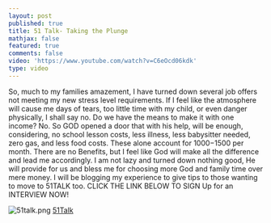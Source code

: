 ```yaml
---
layout: post
published: true
title: 51 Talk- Taking the Plunge
mathjax: false
featured: true
comments: false
video: 'https://www.youtube.com/watch?v=C6eOcd06kdk'
type: video
---
```


So, much to my families amazement, I have turned down several job offers not meeting my new stress level requirements.  If I feel like the atmosphere will cause me days of tears, too little time with my child, or even danger physically, I shall say no. 
Do we have the means to make it with one income? No.  So GOD opened a door that with his help, will be enough, considering, no school lesson costs, less illness,  less babysitter needed, zero gas, and less food costs.  These alone account for $1000-$1500 per month.
There are no Benefits, but I feel like God will make all the difference and lead me accordingly.
I am not lazy and turned down nothing good, He will provide for us and bless me for choosing more God and family time over mere money.  I will be blogging my experience to give tips to those wanting to move to 51TALK too.  CLICK THE LINK BELOW TO SIGN Up for an INTERVIEW NOW!

![51talk.png]({{site.baseurl}}/images/51talk.png)
[51Talk](http://www.51talk.com/na?referrer=4825373)